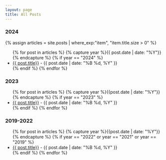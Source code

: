 ```yaml
---
layout: page
title: All Posts
---
```


### 2024
{% assign articles = site.posts | where_exp:"item", "item.title.size > 0" %}

<ul>
	{% for post in articles %}
	{% capture year %}{{ post.date | date: "%Y"}}{% endcapture %}
	{% if year == "2024" %}
	<li><a href="{{ post.url }}">{{ post.title}}</a> - {{ post.date | date: "%B %d, %Y" }}</li>
	{% endif %}
	{% endfor %}
</ul>

### 2023

<ul>
{% for post in articles %}
  {% capture year %}{{post.date | date: "%Y"}}{% endcapture %}
  {% if year == "2023" %}
	  <li><a href="{{ post.url }}">{{ post.title}}</a> - {{ post.date | date: "%B %d, %Y" }}</li>
	{% endif %}
{% endfor %}
</ul>


### 2019-2022

<ul>
{% for post in articles %}
  {% capture year %}{{post.date | date: "%Y"}}{% endcapture %}
  {% if year == "2022" or year == "2021" or year == "2019" %}
	  <li><a href="{{ post.url }}">{{ post.title}}</a> - {{ post.date | date: "%B %d, %Y" }}</li>
	{% endif %}
{% endfor %}
</ul>

